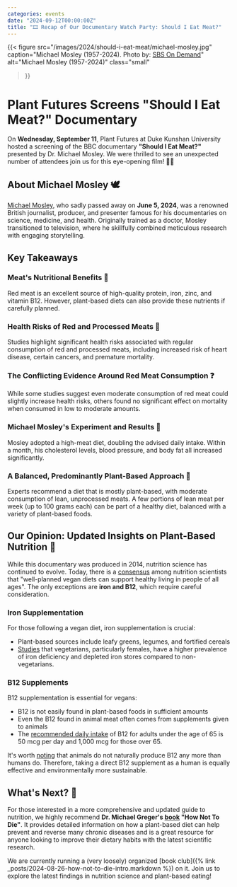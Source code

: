 ```yaml
---
categories: events
date: "2024-09-12T00:00:00Z"
title: "🎞️ Recap of Our Documentary Watch Party: Should I Eat Meat?"
---
```


{{< 
    figure src="/images/2024/should-i-eat-meat/michael-mosley.jpg"
    caption="Michael Mosley (1957-2024). Photo by: [SBS On Demand](https://www.youtube.com/@SBSOnDemand)"
    alt="Michael Mosley (1957-2024)"
    class="small" 
>}}

# Plant Futures Screens "Should I Eat Meat?" Documentary

On **Wednesday, September 11**, Plant Futures at Duke Kunshan University hosted a screening of the BBC documentary **"Should I Eat Meat?"** presented by Dr. Michael Mosley. We were thrilled to see an unexpected number of attendees join us for this eye-opening film! 🎥🍿

## About Michael Mosley 🕊️

[Michael Mosley](https://en.wikipedia.org/wiki/Michael_Mosley), who sadly passed away on **June 5, 2024**, was a renowned British journalist, producer, and presenter famous for his documentaries on science, medicine, and health. Originally trained as a doctor, Mosley transitioned to television, where he skillfully combined meticulous research with engaging storytelling.

## Key Takeaways

### Meat's Nutritional Benefits 🥩

Red meat is an excellent source of high-quality protein, iron, zinc, and vitamin B12. However, plant-based diets can also provide these nutrients if carefully planned.

### Health Risks of Red and Processed Meats 🚨

Studies highlight significant health risks associated with regular consumption of red and processed meats, including increased risk of heart disease, certain cancers, and premature mortality.

### The Conflicting Evidence Around Red Meat Consumption ❓

While some studies suggest even moderate consumption of red meat could slightly increase health risks, others found no significant effect on mortality when consumed in low to moderate amounts.

### Michael Mosley's Experiment and Results 🧪

Mosley adopted a high-meat diet, doubling the advised daily intake. Within a month, his cholesterol levels, blood pressure, and body fat all increased significantly.

### A Balanced, Predominantly Plant-Based Approach 🌿

Experts recommend a diet that is mostly plant-based, with moderate consumption of lean, unprocessed meats. A few portions of lean meat per week (up to 100 grams each) can be part of a healthy diet, balanced with a variety of plant-based foods.

## Our Opinion: Updated Insights on Plant-Based Nutrition 🌱

While this documentary was produced in 2014, nutrition science has continued to evolve. Today, there is a [consensus](https://www.vegansociety.com/resources/nutrition-and-health/nutrition-overview-0) among nutrition scientists that "well-planned vegan diets can support healthy living in people of all ages". The only exceptions are **iron and B12**, which require careful consideration.

### Iron Supplementation

For those following a vegan diet, iron supplementation is crucial:
- Plant-based sources include leafy greens, legumes, and fortified cereals
- [Studies](https://www.ncbi.nlm.nih.gov/pmc/articles/PMC6367879/) that vegetarians, particularly females, have a higher prevalence of iron deficiency and depleted iron stores compared to non-vegetarians.

### B12 Supplements

B12 supplementation is essential for vegans:
- B12 is not easily found in plant-based foods in sufficient amounts
- Even the B12 found in animal meat often comes from supplements given to animals
- The [recommended daily intake](https://nutritionfacts.org/topics/vitamin-b12/) of B12 for adults under the age of 65 is 50 mcg per day
  and 1,000 mcg for those over 65.

It's worth [noting](https://www.forksoverknives.com/wellness/vitamin-b12-questions-answered-2/) that animals do not naturally produce B12 any more than humans do. Therefore, taking a direct B12 supplement as a human is equally effective and environmentally more sustainable.

## What's Next? 🤔

For those interested in a more comprehensive and updated guide to nutrition, we highly
recommend **Dr. Michael Greger's [book](https://en.wikipedia.org/wiki/How_Not_To_Die:_Discover_the_Foods_Scientifically_Proven_to_Prevent_and_Reverse_Disease) "How Not To Die"**. It provides detailed information
on how a plant-based diet can help prevent and reverse many chronic diseases and is a
great resource for anyone looking to improve their dietary habits with the latest
scientific research.

We are currently running a (very loosely) organized [book club]({% link
_posts/2024-08-26-how-not-to-die-intro.markdown %}) on it. Join us to explore the latest
findings in nutrition science and plant-based eating!
